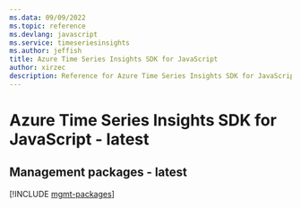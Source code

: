 ```yaml
---
ms.data: 09/09/2022
ms.topic: reference
ms.devlang: javascript
ms.service: timeseriesinsights
ms.author: jeffish
title: Azure Time Series Insights SDK for JavaScript
author: xirzec
description: Reference for Azure Time Series Insights SDK for JavaScript
---
```

# Azure Time Series Insights SDK for JavaScript - latest

## Management packages - latest
[!INCLUDE [mgmt-packages](time-series-insights-mgmt-index.md)]